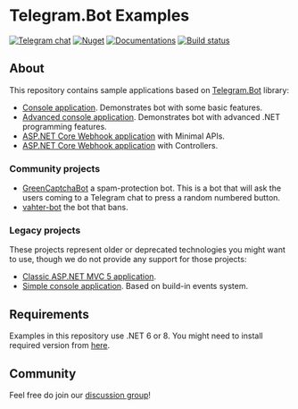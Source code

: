 # Telegram.Bot Examples

[![Telegram chat](https://img.shields.io/badge/Support_Chat-Telegram-blue.svg?style=flat-square)](https://t.me/joinchat/B35YY0QbLfd034CFnvCtCA)
[![Nuget](https://img.shields.io/badge/dynamic/json?url=https://pkgs.dev.azure.com/tgbots/Telegram.Bot/_packaging/release/nuget/v3/flat2/Telegram.Bot/index.json&query=versions%5B-1%3A%5D&style=flat-square&label=Telegram.Bot&color=d8b541)](https://dev.azure.com/tgbots/Telegram.Bot/_artifacts/feed/release/NuGet/Telegram.Bot)
[![Documentations](https://img.shields.io/badge/Documentations-Book-orange.svg?style=flat-square)](https://telegrambots.github.io/book/)
[![Build status](https://img.shields.io/github/actions/workflow/status/TelegramBots/Telegram.Bot.Examples/.github/workflows/build_examples.yml?branch=master&style=flat-square)](https://github.com/TelegramBots/Telegram.Bot.Examples/actions/workflows/build_examples.yml)

## About

This repository contains sample applications based on [Telegram.Bot](https://github.com/TelegramBots/Telegram.Bot) library:

- [Console application](https://github.com/TelegramBots/Telegram.Bot.Examples/tree/master/Console). Demonstrates bot with some basic features.
- [Advanced console application](https://github.com/TelegramBots/Telegram.Bot.Examples/tree/master/Console.Advanced). Demonstrates bot with advanced .NET programming features.
- [ASP.NET Core Webhook application](https://github.com/TelegramBots/Telegram.Bot.Examples/tree/master/Webhook.MinimalAPIs) with Minimal APIs.
- [ASP.NET Core Webhook application](https://github.com/TelegramBots/Telegram.Bot.Examples/tree/master/Webhook.Controllers) with Controllers.

### Community projects

- [GreenCaptchaBot](https://github.com/ImoutoChan/GreenCaptchaBot) a spam-protection bot. This is a bot that will ask the users coming to a Telegram chat to press a random numbered button.
- [vahter-bot](https://github.com/fsharplang-ru/vahter-bot) the bot that bans.

### Legacy projects

These projects represent older or deprecated technologies you might want to use, though we do not provide any support for those projects:

- [Classic ASP.NET MVC 5 application](https://github.com/TelegramBots/Telegram.Bot.Examples/tree/legacy-ASPNET).
- [Simple console application](https://github.com/TelegramBots/Telegram.Bot.Examples/tree/legacy-events). Based on build-in events system.

## Requirements

Examples in this repository use .NET 6 or 8. You might need to install required version from [here](https://dotnet.microsoft.com/download).

## Community

Feel free do join our [discussion group](https://t.me/tgbots_dotnet)!
